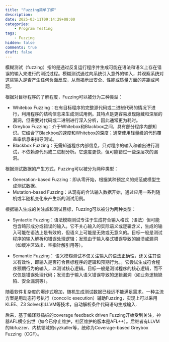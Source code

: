 ```yaml
---
title: "Fuzzing简单了解"
description: 
date: 2025-03-11T09:14:29+08:00
categories:
    - Program Testing
tags:
    - Fuzzing
hidden: false
comments: true
draft: false
---
```


模糊测试（fuzzing）指的是通过反复运行程序并生成可能在语法和语义上存在错误的输入来进行的测试过程。模糊测试通过向系统引入意外的输入，并观察系统对这些输入是否产生任何负面反应，从而揭示出安全、性能或质量方面的差距或问题。

根据对目标程序的了解程度，Fuzzing可以被分为三种类型：

- Whitebox Fuzzing：在有目标程序的完整源代码或二进制代码的情况下进行，利用程序的结构信息来生成测试用例。其特点是更容易发现隐藏和深层的漏洞，但需要对代码或二进制进行深入分析，因此通常更为耗时。
- Greybox Fuzzing：介于Whitebox和Blackbox之间，具有部分程序内部知识。它结合了Blackbox的速度和Whitebox的深度；通常使用轻量级的代码覆盖率信息来指导测试。
- Blackbox Fuzzing：无需知道程序内部信息，只对程序的输入和输出进行测试，不依赖源代码或二进制分析。它速度更快，但可能错过一些深层次的漏洞。

根据测试数据的产生方式，Fuzzing可以被分为两种类型：

- Generation-based Fuzzing：即从零开始，根据某种预定义的规范或模型生成测试数据。
- Mutation-based Fuzzing：从现有的合法输入数据开始，通过应用一系列随机或半随机变化来产生新的测试用例。

根据输入生成的关注点和测试目标，Fuzzing可以被分为两种类型：

- Syntactic Fuzzing：语法模糊测试专注于生成符合输入格式（语法）但可能包含畸形成分或错误的输入。它不关心输入的实际语义或逻辑含义，生成的输入可能在语法上是有效的，但语义上可能是无效或无意义的。目标一般是测试程序的输入解析和错误处理逻辑；发现由于输入格式错误导致的崩溃或漏洞（如缓冲区溢出、空指针解引用等）。

- Semantic Fuzzing： 语义模糊测试不仅关注输入的语法正确性，还关注其语义有效性，即输入是否符合目标程序的逻辑和预期行为。。它尝试生成符合程序预期行为的输入，以测试核心逻辑。目标一般是测试程序的核心逻辑，而不仅仅是错误处理代码；发现由于输入语义错误导致的逻辑漏洞（如业务逻辑缺陷、安全漏洞等）。

随着软件复杂度的爆炸式增加，随机生成测试数据已经远不能满足需求。一种主流方案是用动态符号执行（concolic execution）辅助Fuzzing，实现上可以采用KLEE、Z3 Solver和LLVM等技术，自动解析条件代码语句生成输入.

后来，基于编译器插桩的coverage feedback driven Fuzzing开始受到关注，神器AFL横空出世（如今已停止维护，社区维护的版本是AFL++）。后继者有LLVM的libfuzzer、内核领域的syzkaller等，统称为Coverage-based Greybox Fuzzing（CGF）。